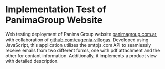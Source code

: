 # Implementation Test of PanimaGroup Website
Web testing deployment of Panima Group website [panimagroup.com.ar](https://panimagroup.com.ar), with collaboration of [github.com/eugenia-villegas](https://github.com/eugenia-villegas).
Developed using JavaScript, this application utilizes the smtpjs.com API to seamlessly receive emails from two different forms, one with pdf attachment and the other for contant information. Additionally, it implements a product view with detailed description. 

